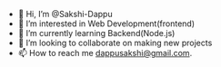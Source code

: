 - 👋 Hi, I’m @Sakshi-Dappu
- 👀 I’m interested in Web Development(frontend) 
- 🌱 I’m currently learning Backend(Node.js)
- 💞️ I’m looking to collaborate on making new projects
- 📫 How to reach me dappusakshi@gmail.com.

<!---
Sakshi-Dappu/Sakshi-Dappu is a ✨ special ✨ repository because its `README.md` (this file) appears on your GitHub profile.
You can click the Preview link to take a look at your changes.
--->
